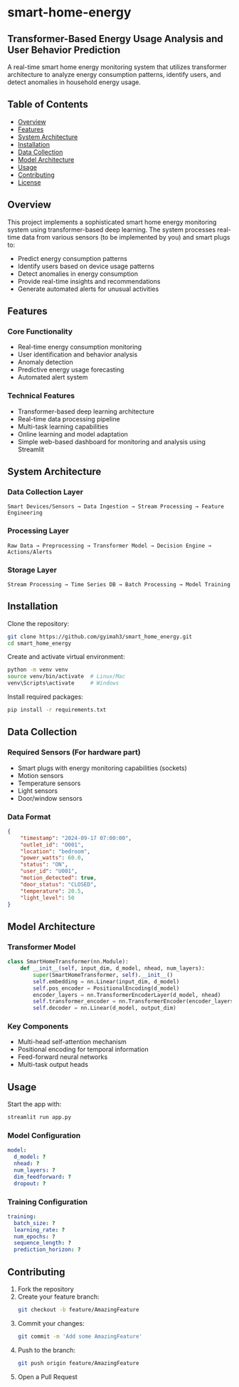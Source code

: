# smart-home-energy
## Transformer-Based Energy Usage Analysis and User Behavior Prediction
A real-time smart home energy monitoring system that utilizes transformer architecture to analyze energy consumption patterns, identify users, and detect anomalies in household energy usage.

## Table of Contents
- [Overview](#overview)
- [Features](#features)
- [System Architecture](#system-architecture)
- [Installation](#installation)
- [Data Collection](#data-collection)
- [Model Architecture](#model-architecture)
- [Usage](#usage)
- [Contributing](#contributing)
- [License](#license)

## Overview
This project implements a sophisticated smart home energy monitoring system using transformer-based deep learning. The system processes real-time data from various sensors (to be implemented by you) and smart plugs to:

- Predict energy consumption patterns
- Identify users based on device usage patterns
- Detect anomalies in energy consumption
- Provide real-time insights and recommendations
- Generate automated alerts for unusual activities

## Features
### Core Functionality
- Real-time energy consumption monitoring
- User identification and behavior analysis
- Anomaly detection
- Predictive energy usage forecasting
- Automated alert system

### Technical Features
- Transformer-based deep learning architecture
- Real-time data processing pipeline
- Multi-task learning capabilities
- Online learning and model adaptation
- Simple web-based dashboard for monitoring and analysis using Streamlit

## System Architecture
### Data Collection Layer
```
Smart Devices/Sensors → Data Ingestion → Stream Processing → Feature Engineering
```

### Processing Layer
```
Raw Data → Preprocessing → Transformer Model → Decision Engine → Actions/Alerts
```

### Storage Layer
```
Stream Processing → Time Series DB → Batch Processing → Model Training
```

## Installation
Clone the repository:
```sh
git clone https://github.com/gyimah3/smart_home_energy.git
cd smart_home_energy
```

Create and activate virtual environment:
```sh
python -m venv venv
source venv/bin/activate  # Linux/Mac
venv\Scripts\activate     # Windows
```

Install required packages:
```sh
pip install -r requirements.txt
```

## Data Collection
### Required Sensors (For hardware part)
- Smart plugs with energy monitoring capabilities (sockets)
- Motion sensors
- Temperature sensors
- Light sensors
- Door/window sensors

### Data Format
```json
{
    "timestamp": "2024-09-17 07:00:00",
    "outlet_id": "O001",
    "location": "bedroom",
    "power_watts": 60.0,
    "status": "ON",
    "user_id": "U001",
    "motion_detected": true,
    "door_status": "CLOSED",
    "temperature": 20.5,
    "light_level": 50
}
```

## Model Architecture
### Transformer Model
```python
class SmartHomeTransformer(nn.Module):
    def __init__(self, input_dim, d_model, nhead, num_layers):
        super(SmartHomeTransformer, self).__init__()
        self.embedding = nn.Linear(input_dim, d_model)
        self.pos_encoder = PositionalEncoding(d_model)
        encoder_layers = nn.TransformerEncoderLayer(d_model, nhead)
        self.transformer_encoder = nn.TransformerEncoder(encoder_layers, num_layers)
        self.decoder = nn.Linear(d_model, output_dim)
```

### Key Components
- Multi-head self-attention mechanism
- Positional encoding for temporal information
- Feed-forward neural networks
- Multi-task output heads

## Usage
Start the app with:
```sh
streamlit run app.py
```

### Model Configuration
```yaml
model:
  d_model: ?
  nhead: ?
  num_layers: ?
  dim_feedforward: ?
  dropout: ?
```

### Training Configuration
```yaml
training:
  batch_size: ?
  learning_rate: ?
  num_epochs: ?
  sequence_length: ?
  prediction_horizon: ?
```

## Contributing
1. Fork the repository
2. Create your feature branch:
   ```sh
   git checkout -b feature/AmazingFeature
   ```
3. Commit your changes:
   ```sh
   git commit -m 'Add some AmazingFeature'
   ```
4. Push to the branch:
   ```sh
   git push origin feature/AmazingFeature
   ```
5. Open a Pull Request
